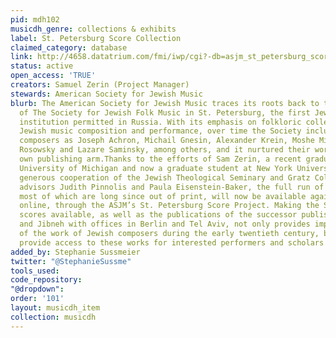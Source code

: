 ```yaml
---
pid: mdh102
musicdh_genre: collections & exhibits
label: St. Petersburg Score Collection
claimed_category: database
link: http://4658.datatrium.com/fmi/iwp/cgi?-db=asjm_st_petersburg_scores&-loadframes
status: active
open_access: 'TRUE'
creators: Samuel Zerin (Project Manager)
stewards: American Society for Jewish Music
blurb: The American Society for Jewish Music traces its roots back to the 1908 founding
  of The Society for Jewish Folk Music in St. Petersburg, the first Jewish musical
  institution permitted in Russia. With its emphasis on folkloric collection, new
  Jewish music composition and performance, over time the Society included such young
  composers as Joseph Achron, Michail Gnesin, Alexander Krein, Moshe Milner, Solomon
  Rosowsky and Lazare Saminsky, among others, and it nurtured their work through its
  own publishing arm.Thanks to the efforts of Sam Zerin, a recent graduate of the
  University of Michigan and now a graduate student at New York University, and the
  generous cooperation of the Jewish Theological Seminary and Gratz College, and project
  advisors Judith Pinnolis and Paula Eisenstein-Baker, the full run of these scores,
  most of which are long since out of print, will now be available again, this time
  online, through the ASJM’s St. Petersburg Score Project. Making the St. Petersburg
  scores available, as well as the publications of the successor publishers, Juwal
  and Jibneh with offices in Berlin and Tel Aviv, not only provides important documentation
  of the work of Jewish composers during the early twentieth century, but will also
  provide access to these works for interested performers and scholars worldwide.
added_by: Stephanie Sussmeier
twitter: "@StephanieSussme"
tools_used: 
code_repository: 
"@dropdown": 
order: '101'
layout: musicdh_item
collection: musicdh
---
```

